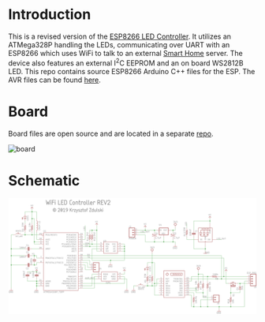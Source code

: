 # Introduction
This is a revised version of the [ESP8266 LED Controller](https://github.com/RouNNdeL/esp8266-leds). It utilizes an ATMega328P handling the LEDs, communicating over UART with an ESP8266 which uses WiFi to talk to an external [Smart Home](https://github.com/RouNNdeL/smart-home) server. The device also features an external I<sup>2</sup>C EEPROM and an on board WS2812B LED.  This repo contains source ESP8266 Arduino C++ files for the ESP. The AVR files can be found [here](https://github.com/RouNNdeL/wifi-led-controller-avr).

# Board
Board files are open source and are located in a separate [repo](https://github.com/RouNNdeL/wifi-led-controller).

![board](https://imgur.com/B5NNHqA.jpg)

# Schematic 
![schematic](https://github.com/RouNNdeL/wifi-led-controller/raw/master/outputs/v1/schematic.png)
